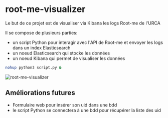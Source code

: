 # root-me-visualizer

Le but de ce projet est de visualiser via Kibana les logs Root-me de l'URCA

Il se compose de plusieurs parties:
* un script Python pour interagir avec l'API de Root-me et envoyer les logs dans un index Elasticsearch
* un noeud Elasticsearch qui stocke les données
* un noeud Kibana qui permet de visualiser les données

```bash
nohup python3 script.py &
```

![root-me-visualizer](https://user-images.githubusercontent.com/12548183/159528881-47d992b1-9648-4c03-beb3-06df77fa34bc.png)


## Améliorations futures
* Formulaire web pour insérer son uid dans une bdd
* le script Python se connectera à une bdd pour récupérer la liste des uid

